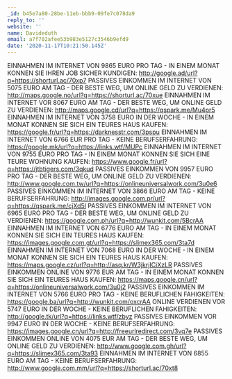 ```yaml
---
_id: b45e7a80-28be-11eb-bbb9-09fe7c078da9
reply_to: ''
website: ''
name: Davideduth
email: a7f702afee53b983e5127c3546b9efd9
date: '2020-11-17T10:21:50.145Z'
---
```

EINNAHMEN IM INTERNET VON 9865 EURO PRO TAG - IN EINEM MONAT KONNEN SIE IHREN JOB SICHER KUNDIGEN: http://google.ad/url?q=https://shorturl.ac/70xp7 
PASSIVES EINKOMMEN IM INTERNET VON 5075 EURO AM TAG - DER BESTE WEG, UM ONLINE GELD ZU VERDIENEN: http://maps.google.no/url?q=https://shorturl.ac/70xue 
EINNAHMEN IM INTERNET VOR 8067 EURO AM TAG - DER BESTE WEG, UM ONLINE GELD ZU VERDIENEN: http://maps.google.cd/url?q=https://qspark.me/Mu4pr5 
EINNAHMEN IM INTERNET VON 3758 EURO IN DER WOCHE - IN EINEM MONAT KONNEN SIE SICH EIN TEURES HAUS KAUFEN: https://google.fr/url?q=https://darknesstr.com/3pspu 
EINNAHMEN IM INTERNET VON 6766 EUR PRO TAG - KEINE BERUFSERFAHRUNG: https://google.mk/url?q=https://links.wtf/MUPc 
EINNAHMEN IM INTERNET VON 9755 EURO PRO TAG - IN EINEM MONAT KONNEN SIE SICH EINE TEURE WOHNUNG KAUFEN: https://www.google.fr/url?q=https://jtbtigers.com/3qkud 
PASSIVES EINKOMMEN VON 9957 EURO PRO TAG - DER BESTE WEG, UM ONLINE GELD ZU VERDIENEN: http://www.google.com.tw/url?q=https://onlineuniversalwork.com/3u0e6 
PASSIVES EINKOMMEN IM INTERNET VON 3866 EURO AM TAG - KEINE BERUFSERFAHRUNG: http://images.google.com.pr/url?q=https://qspark.me/cjXd5l 
PASSIVES EINKOMMEN IM INTERNET VON 6965 EURO PRO TAG - DER BESTE WEG, UM ONLINE GELD ZU VERDIENEN: https://google.com.ph/url?q=http://wunkit.com/5BcrAA 
EINNAHMEN IM INTERNET VON 6776 EURO AM TAG - IN EINEM MONAT KONNEN SIE SICH EIN TEURES HAUS KAUFEN: https://images.google.com.gt/url?q=https://slimex365.com/3ta7d 
EINNAHMEN IM INTERNET VON 7068 EURO IN DER WOCHE - IN EINEM MONAT KONNEN SIE SICH EIN TEURES HAUS KAUFEN: https://maps.google.cz/url?q=http://asq.kr/W3jkrjICiXzLR 
PASSIVES EINKOMMEN ONLINE VON 9776 EUR AM TAG - IN EINEM MONAT KONNEN SIE SICH EIN TEURES HAUS KAUFEN: https://maps.google.cn/url?q=https://onlineuniversalwork.com/3u0j2 
PASSIVES EINKOMMEN IM INTERNET VON 5766 EURO PRO TAG - KEINE BERUFLICHEN FAHIGKEITEN: https://google.ba/url?q=http://wunkit.com/oxcrAA 
ONLINE VERDIENEN VOR 5747 EURO IN DER WOCHE - KEINE BERUFLICHEN FAHIGKEITEN: http://google.tk/url?q=https://links.wtf/zbyz 
PASSIVES EINKOMMEN VOR 9947 EURO IN DER WOCHE - KEINE BERUFSERFAHRUNG: https://images.google.cn/url?q=http://freeurlredirect.com/3vq7e 
PASSIVES EINKOMMEN ONLINE VON 4075 EUR AM TAG - DER BESTE WEG, UM ONLINE GELD ZU VERDIENEN: http://www.google.com.gh/url?q=https://slimex365.com/3ta93 
EINNAHMEN IM INTERNET VON 6855 EURO AM TAG - KEINE BERUFSERFAHRUNG: http://www.google.com.mm/url?q=https://shorturl.ac/70xt8
